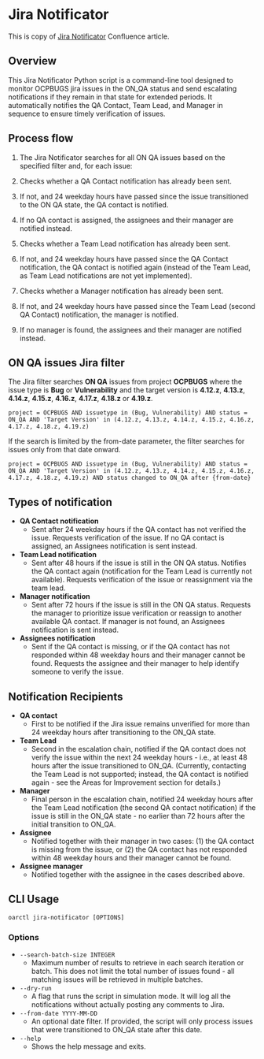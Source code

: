 # Jira Notificator
This is copy of [Jira Notificator](https://spaces.redhat.com/spaces/OCPERT/pages/653924138/Jira+Notificator) Confluence article.

## Overview
This Jira Notificator Python script is a command-line tool designed to monitor OCPBUGS jira issues in the ON_QA status and send escalating notifications if they remain in that state for extended periods. It automatically notifies the QA Contact, Team Lead, and Manager in sequence to ensure timely verification of issues.

## Process flow
1. The Jira Notificator searches for all ON QA issues based on the specified filter and, for each issue:

2. Checks whether a QA Contact notification has already been sent.

3. If not, and 24 weekday hours have passed since the issue transitioned to the ON QA state, the QA contact is notified.

4. If no QA contact is assigned, the assignees and their manager are notified instead.

5. Checks whether a Team Lead notification has already been sent.

6. If not, and 24 weekday hours have passed since the QA Contact notification, the QA contact is notified again (instead of the Team Lead, as Team Lead notifications are not yet implemented).

7. Checks whether a Manager notification has already been sent.

8. If not, and 24 weekday hours have passed since the Team Lead (second QA Contact) notification, the manager is notified.

9. If no manager is found, the assignees and their manager are notified instead.

## ON QA issues Jira filter
The Jira filter searches **ON QA** issues from project **OCPBUGS** where the issue type is **Bug** or **Vulnerability** and the target version is **4.12.z**, **4.13.z**, **4.14.z**, **4.15.z**, **4.16.z**, **4.17.z**, **4.18.z** or **4.19.z**.


```
project = OCPBUGS AND issuetype in (Bug, Vulnerability) AND status = ON_QA AND 'Target Version' in (4.12.z, 4.13.z, 4.14.z, 4.15.z, 4.16.z, 4.17.z, 4.18.z, 4.19.z)
```

If the search is limited by the from-date parameter, the filter searches for issues only from that date onward.

```
project = OCPBUGS AND issuetype in (Bug, Vulnerability) AND status = ON_QA AND 'Target Version' in (4.12.z, 4.13.z, 4.14.z, 4.15.z, 4.16.z, 4.17.z, 4.18.z, 4.19.z) AND status changed to ON_QA after {from-date}
```

## Types of notification
- **QA Contact notification**
  - Sent after 24 weekday hours if the QA contact has not verified the issue. Requests verification of the issue. If no QA contact is assigned, an Assignees notification is sent instead.
- **Team Lead notification**
  - Sent after 48 hours if the issue is still in the ON QA status. Notifies the QA contact again (notification for the Team Lead is currently not available). Requests verification of the issue or reassignment via the team lead.
- **Manager notification**
  - Sent after 72 hours if the issue is still in the ON QA status. Requests the manager to prioritize issue verification or reassign to another available QA contact. If manager is not found, an Assignees notification is sent instead.
- **Assignees notification**
  - Sent if the QA contact is missing, or if the QA contact has not responded within 48 weekday hours and their manager cannot be found. Requests the assignee and their manager to help identify someone to verify the issue.

## Notification Recipients
- **QA contact**
  - First to be notified if the Jira issue remains unverified for more than 24 weekday hours after transitioning to the ON_QA state. 
- **Team Lead**
  - Second in the escalation chain, notified if the QA contact does not verify the issue within the next 24 weekday hours - i.e., at least 48 hours after the issue transitioned to ON_QA. (Currently, contacting the Team Lead is not supported; instead, the QA contact is notified again - see the Areas for Improvement section for details.)
- **Manager**
  - Final person in the escalation chain, notified 24 weekday hours after the Team Lead notification (the second QA contact notification) if the issue is still in the ON_QA state - no earlier than 72 hours after the initial transition to ON_QA.
- **Assignee**
  - Notified together with their manager in two cases: (1) the QA contact is missing from the issue, or (2) the QA contact has not responded within 48 weekday hours and their manager cannot be found.
- **Assignee manager**
  - Notified together with the assignee in the cases described above.

## CLI Usage

```
oarctl jira-notificator [OPTIONS]
```

### Options
- `--search-batch-size INTEGER`
  - Maximum number of results to retrieve in each search iteration or batch. This does not limit the total number of issues found - all matching issues will be retrieved in multiple batches.
- `--dry-run`
  - A flag that runs the script in simulation mode. It will log all the notifications without actually posting any comments to Jira.
- `--from-date YYYY-MM-DD`
  - An optional date filter. If provided, the script will only process issues that were transitioned to ON_QA state after this date.
- `--help`
  - Shows the help message and exits.
